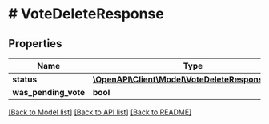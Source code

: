 # # VoteDeleteResponse

## Properties

Name | Type | Description | Notes
------------ | ------------- | ------------- | -------------
**status** | [**\OpenAPI\Client\Model\VoteDeleteResponseStatus**](VoteDeleteResponseStatus.md) |  |
**was_pending_vote** | **bool** |  | [optional]

[[Back to Model list]](../../README.md#models) [[Back to API list]](../../README.md#endpoints) [[Back to README]](../../README.md)

